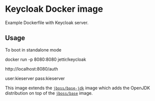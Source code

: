 # Keycloak Docker image

Example Dockerfile with Keycloak server.

## Usage

To boot in standalone mode

docker run -p 8080:8080 jettir/keycloak

http://localhost:8080/auth

user:kieserver
pass:kieserver


This image extends the [`jboss/base-jdk`](https://github.com/JBoss-Dockerfiles/base-jdk) image which adds the OpenJDK distribution on top of the [`jboss/base`](https://github.com/JBoss-Dockerfiles/base) image. 
